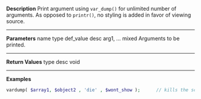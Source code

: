 **Description**
Print argument using `var_dump()` for unlimited number of arguments. As opposed to `printr()`, no styling is added in favor of viewing source.

--------
**Parameters**
name	type	def_value	desc
arg1, ...	mixed		Arguments to be printed.

--------
**Return Values**
type	desc
void

--------
**Examples**

```php
vardump( $array1, $object2 , 'die' , $wont_show );		// kills the script after printing $object2
```